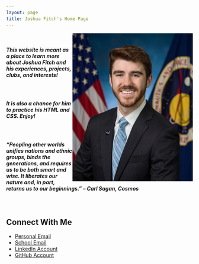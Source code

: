 ```yaml
---
layout: page
title: Joshua Fitch's Home Page
---
```

<img style="float: right;" src="/pictures/NASA_Pic.jpg" alt="PersonalPicture"
	title="Professional Portrait" width="325" height="400" />
&nbsp;
##### This website is meant as a place to learn more about Joshua Fitch and his experiences, projects, clubs, and interests!  
&nbsp;
##### It is also a chance for him to practice his HTML and CSS. Enjoy!  
&nbsp;
##### “Peopling other worlds unifies nations and ethnic groups, binds the generations, and requires us to be both smart and wise. It liberates our nature and, in part, returns us to our beginnings.” – Carl Sagan, Cosmos  
&nbsp;
## Connect With Me  

* [Personal Email](mailto:jfitch007@outlook.com)
* [School Email](mailto:fitchj@purdue.edu)
* [LinkedIn Account](https://www.linkedin.com/in/joshdfitch/)
* [GitHub Account](https://github.com/Josh-Fitch)
